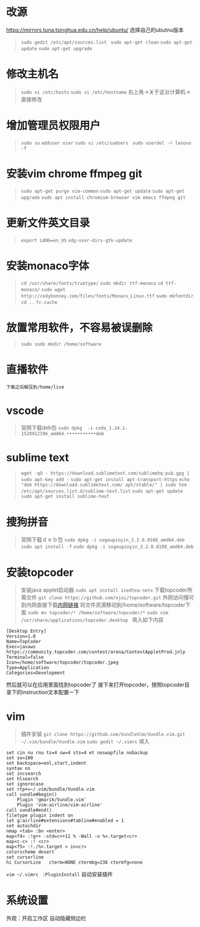 
# 改源
https://mirrors.tuna.tsinghua.edu.cn/help/ubuntu/
选择自己的ubutnu版本
>```sudo gedit /etc/apt/sources.list ```
>```sudo apt-get clean```
>```sudo apt-get update```
>```sudo apt-get upgrade```

# 修改主机名
> ```sudo vi /etc/hosts```
>```sudo vi /etc/hostname```
>右上角->关于这台计算机->直接修改

# 增加管理员权限用户
>```sudo su```
>```adduser oier```
>```sudo vi /etc/sudoers ```
>```sudo userdel -r lenovo  -f```

# 安装vim chrome ffmpeg git
>```sudo apt-get purge vim-common```
>```sudo apt-get update```
>```sudo apt-get upgrade```
>```sudo apt install chromium-browser vim emacs ffmpeg git ```

# 更新文件英文目录
>```export LANG=en_US```
>```xdg-user-dirs-gtk-update```

# 安装monaco字体
>```cd /usr/share/fonts/truetype/```
>```sudo mkdir ttf-monaco```
>```cd ttf-monaco/```
>```sudo wget http://codybonney.com/files/fonts/Monaco_Linux.ttf```
>```sudo mkfontdir```
>```cd ..```
>```fc-cache```

# 放置常用软件，不容易被误删除
>```sudo sudo mkdir /home/software```

# 直播软件
```下载之后解压到/home/live```

# vscode
>官网下载deb包
>```sudo dpkg  -i code_1.24.1-1528912196_amd64.•••••••••••deb ```

# sublime text

>```wget -qO - https://download.sublimetext.com/sublimehq-pub.gpg | sudo apt-key add -```
>```sudo apt-get install apt-transport-https```
>```echo "deb https://download.sublimetext.com/ apt/stable/" | sudo tee /etc/apt/sources.list.d/sublime-text.list```
>```sudo apt-get update```
>```sudo apt-get install sublime-text```

# 搜狗拼音
>官网下载ｄｅｂ包
>```sudo dpkg -i sogoupinyin_2.2.0.0108_amd64.deb ```
>```sudo apt install -f```
>```sudo dpkg -i sogoupinyin_2.2.0.0108_amd64.deb ```

# 安装topcoder
>安装java applet启动器
>```sudo apt install icedtea-netx```
>下载topcoder所需文件
>```git clone https://github.com/xjoi/topcoder.git```
>外网访问慢可到内网直接下载[内网链接](http://210.33.19.102:8000/index.php/s/ZRM4rLKBPXTWF66)
>将文件资源移动到/home/software/topcoder下面
>```sudo mv topcoder/* /home/software/topcoder/*```
>```sudo vim /usr/share/applications/topcoder.desktop ```
填入如下内容
```
[Desktop Entry]
Version=1.0
Name=TopCoder
Exec=javaws https://community.topcoder.com/contest/arena/ContestAppletProd.jnlp
Terminal=false
Icon=/home/software/topcoder/topcoder.jpeg
Type=Application
Categories=Development
```
然后就可以在应用里面找到topcoder了
接下来打开topcoder，按照topcoder目录下的instruction文本配置一下


# vim
>插件安装 ```git clone https://github.com/VundleVim/Vundle.vim.git ~/.vim/bundle/Vundle.vim```
>```sudo gedit ~/.vimrc```
填入

```
set cin nu rnu ts=4 sw=4 sts=4 et noswapfile nobackup
set so=100
set backspace=eol,start,indent
syntax on
set incsearch
set hlsearch
set ignorecase
set rtp+=~/.vim/bundle/Vundle.vim
call vundle#begin()
    Plugin 'gmarik/Vundle.vim'
    Plugin 'vim-airline/vim-airline'
call vundle#end()
filetype plugin indent on
let g:airline#extensions#tabline#enabled = 1
set autochdir
nmap <tab> :bn <enter>
map<f4> :!g++ -std=c++11 % -Wall -o %<.target<cr> 
map<c-c> :! <cr>
map<f5> :!./%<.target < in<cr>
colorscheme desert
set cursorline
hi CursorLine   cterm=NONE ctermbg=238 ctermfg=none
```
```vim ~/.vimrc ```
```:PluginInstall``` 自动安装插件

# 系统设置

外观：开启工作区 自动隐藏侧边栏
